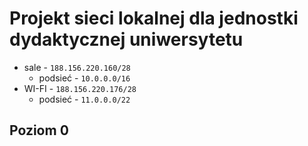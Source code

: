 # Projekt sieci lokalnej dla jednostki dydaktycznej uniwersytetu  

* sale - ``188.156.220.160/28``
  * podsieć - ``10.0.0.0/16``
* WI-FI - ``188.156.220.176/28``
  * podsieć - ``11.0.0.0/22``

## Poziom 0

